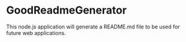 # GoodReadmeGenerator
This node.js application will generate a README.md file to be used for future web applications.
